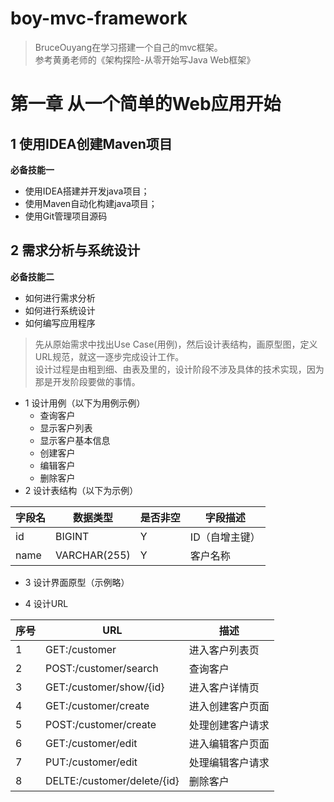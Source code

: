 # boy-mvc-framework
> BruceOuyang在学习搭建一个自己的mvc框架。  
> 参考黄勇老师的《架构探险-从零开始写Java Web框架》

# 第一章 从一个简单的Web应用开始

## 1 使用IDEA创建Maven项目
**必备技能一**  
 - 使用IDEA搭建并开发java项目；
 - 使用Maven自动化构建java项目；
 - 使用Git管理项目源码

## 2 需求分析与系统设计 
**必备技能二**
 - 如何进行需求分析
 - 如何进行系统设计
 - 如何编写应用程序
 
> 先从原始需求中找出Use Case(用例)，然后设计表结构，画原型图，定义URL规范，就这一逐步完成设计工作。  
> 设计过程是由粗到细、由表及里的，设计阶段不涉及具体的技术实现，因为那是开发阶段要做的事情。

- 1 设计用例（以下为用例示例）
    - 查询客户
    - 显示客户列表
    - 显示客户基本信息
    - 创建客户
    - 编辑客户
    - 删除客户
- 2 设计表结构（以下为示例）

| 字段名 | 数据类型 | 是否非空 | 字段描述|
|--------|----------|----------|---------|
|   id   |  BIGINT  |    Y     |ID（自增主键）|
name | VARCHAR(255) | Y | 客户名称

- 3 设计界面原型（示例略）

- 4 设计URL

序号 | URL | 描述
---  | --- | ---
1 | GET:/customer|进入客户列表页
2 | POST:/customer/search|查询客户
3 | GET:/customer/show/{id}|进入客户详情页
4 | GET:/customer/create|进入创建客户页面
5 | POST:/customer/create|处理创建客户请求
6 | GET:/customer/edit|进入编辑客户页面
7 | PUT:/customer/edit|处理编辑客户请求
8 | DELTE:/customer/delete/{id}|删除客户



